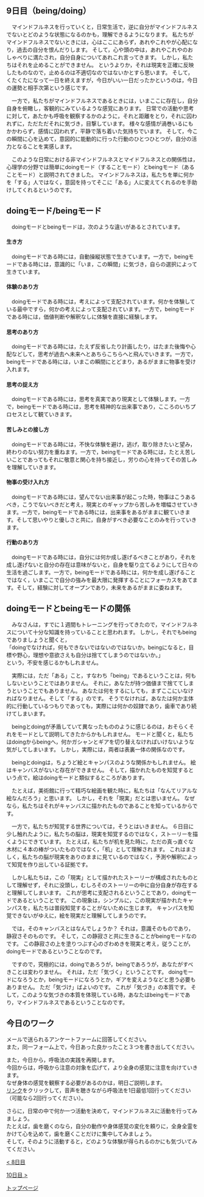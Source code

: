 ## 9日目（being/doing）


　マインドフルネスを行っていくと，日常生活で，逆に自分がマインドフルネスでないとどのような状態になるのかも，理解できるようになります。
私たちがマインドフルネスでないときには，心はここにあらず，あれやこれやが心配になり，過去の自分を恨んだりします。
そして，心や頭の中は，あれやこれやのおしゃべりに満たされ，自分自身についてあれこれ言ってきます。
しかし，私たちはそれを止めることができません。
というよりか，それは現実を正確に反映したものなので，止めるのは不適切なのではないかとすら思います。
そして，くたくたになって一日を終えますが，今日がいい一日だったかというのは，今日の運勢と相手次第という感じです。


　一方で，私たちがマインドフルネスであるときには，いまここに存在し，自分自身を俯瞰し，客観的にみているような感覚にあります。
日常での活動や思考に対して，あたかも呼吸を観察するかのように，それと距離をとり，それに囚われずに，ただただそれに気づき，目撃しています。
様々な感情が渦巻いるにもかかわらず，感情に囚われず，平静で落ち着いた気持ちでいます。
そして，今この瞬間に心を込めて，意図的に能動的に行った行動のひとつひとつが，自分の活力となることを実感します。


　このような日常における非マインドフルネスとマイドフルネスとの関係性は，心理学の分野では簡単にdoingモード（することモード）とbeingモード（あることモード）と説明されてきました。
マインドフルネスは，私たちを単に何かを「する」人ではなく，意図を持ってそこに「ある」人に変えてくれるのを手助けしてくれるというのです。


## doingモード/beingモード

　doingモードとbeingモードは，次のような違いがあるとされています。

#### 生き方
　doingモードである時には，自動操縦状態で生きています。一方で，beingモードである時には，意識的に「いま，この瞬間」に気づき，自らの選択によって生きています。

#### 体験のあり方
　doingモードである時には，考えによって支配されています。何かを体験している最中ですら，何かの考えによって支配されています。一方で，beingモードである時には，価値判断や解釈なしに体験を直接に経験します。

#### 思考のあり方
　doingモードである時には，たえず反省したり計画したり，はたまた後悔や心配などして，思考が過去へ未来へとあちらこちらへと飛んでいきます。一方で，beingモードである時には，いまこの瞬間にとどまり，あるがままに物事を受け入れます。

#### 思考の捉え方
　doingモードである時には，思考を真実であり現実として体験します。一方で，beingモードである時には，思考を精神的な出来事であり，こころのいちプロセスとして観ていきます。

#### 苦しみとの接し方
　doingモードである時には，不快な体験を避け，逃げ，取り除きたいと望み，終わりのない努力を重ねます。一方で，beingモードである時には，たとえ苦しいことであってもそれに敬意と関心を持ち接近し，労りの心を持ってその苦しみを理解していきます。

#### 物事の受け入れ方
　doingモードである時には，望んでない出来事が起こった時，物事はこうあるべき，こうでないべきだと考え，現実とのギャップから苦しみを増幅させていきます。一方で，beingモードである時には，出来事をあるがままに観ていきます。そして思いやりと優しさと共に，自身がすべき必要なことのみを行っていきます。

#### 行動のあり方
　doingモードである時には，自分には何か成し遂げるべきことがあり，それを成し遂げないと自分の存在は意味がないと，自身を駆り立てるようにして日々の生活を過ごします。一方で，beingモードである時には，何かを成し遂げることではなく，いまここで自分の強みを最大限に発揮することにフォーカスをあてます。そして，経験に対してオープンであり，未来をあるがままに委ねます。


## doingモードとbeingモードの関係

　みなさんは，すでに１週間もトレーニングを行ってきたので，マインドフルネスについて十分な知識を持っていることと思われます。
しかし，それでもbeingでありましょうと聞くと，  
「doingでなければ，何もできないではないのではないか。beingになると，目標や野心，理想や意欲さえも自分は捨ててしまうのではないか。」  
という，不安を感じるかもしれません。


　実際には，ただ「ある」こと，すなわち「being」であるということは，何もしないということではありません。
それに，あなたが持つ価値まで捨ててしまうということでもありません。
あなたは何をするにしても，まずここにいなければなりません。そして「する」のです。
そうでなければ，あなたは何か主体的に行動しているつもりであっても，実際には何かの奴隷であり，歯車であり続けてしまいます。


　beingとdoingが矛盾していて異なったもののように感じるのは，おそらくそれをモードとして説明してきたからかもしれません。
モードと聞くと，私たちはdoingからbeingへ，何かガシャンとギアを切り替えなければいけないような気がしてしまいます。
しかし，実際には，両者は表裏一体の関係なのです。


　beingとdoingは，ちょうど絵とキャンパスのような関係かもしれません。
絵はキャンバスがないと存在ができません。
そして，描かれたものを知覚するという点で，絵はdoingモードと類似するところがあります。


　たとえば，美術館に行って精巧な絵画を観た時に，私たちは「なんてリアルな絵なんだろう」と思います。
しかし，それを「現実」だとは思いません。
なぜなら，私たちはそれがキャンバスに描かれたものであることを知っているからです。

　一方で，私たちが知覚する世界については，そうとはいきません。
６日目に少し触れたように，私たちの脳は，現実を知覚するのではなく，ストーリーを描くようにできています。
たとえば，私たちが机を見た時に，ただの真っ直ぐな木材に４本の棒がついたものではなく，「机」として理解されます。
これはまさしく，私たちの脳が現実をありのままに見ているのではなく，予測や解釈によって知覚を作り出している証拠です。


　しかし私たちは，この「現実」として描かれたストーリーが構成されたものとして理解せず，それに没頭し，むしろそのストーリーの中に自分自身が存在すると理解してしまいます。
これが思考に支配されるということであり，doingモードであるということです。
この現象は，シンプルに，この現実が描かれたキャンパスを，私たちは普段知覚することがないために生じます。
キャンパスを知覚できないがゆえに，絵を現実だと理解してしまうのです。


　では，そのキャンバスとはなんでしょうか？
それは，意識そのものであり，静寂さそのものです。
そして，この静寂さと共に生きることがbeingモードなのです。
この静寂さの上を塗りつぶす心のざわめきを現実と考え，従うことが，doingモードであるということなのです。


　ですので，究極的には，doingであろうが，beingであろうが，あなたがすべきことは変わりません。
それは，ただ「気づく」ということです。
doingモードになろうとか，beingモードになろうとか，ギアを変えようなどと思う必要もありません。
ただ「気づけ」ばよいのです。
これが「気づき」の本質です。
そして，このような気づきの本質を体現している時，あなたはbeingモードであり，マインドフルネスであるということなのです。

## 今日のワーク

メールで送られるアンケートファームに回答してください。  
また，同一フォーム上で，今日あった良かったこと３つを書き出してください。  

また，今日から，呼吸法の実践を再開します。  
今回からは，呼吸から注意の対象を広げて，より全身の感覚に注意を向けていきます。  
なぜ身体の感覚を観察する必要があるのかは，明日ご説明します。  
[リンク](https://drive.google.com/file/d/1c6vvY49HIqYiqowO8xgVS7A4aqxmeXs6/view?usp=sharing)をクリックして，音声を聴きながら呼吸法を1日最低1回行ってください（可能なら2回行ってください）。  

さらに，日常の中で何か一つ活動を決めて，マインドフルネスに活動を行ってみましょう。  
たとえば，歯を磨くのなら，自分の動作や身体感覚の変化を頼りに，全身全霊をかけて心を込めて，歯を磨くことだけに集中してみましょう。  
そして，そのように活動すると，どのような体験が得られるのかにも気づいてみてください。


[< 8日目](https://hogishima.github.io/mfcbt/program/day8)

[10日目 >](https://hogishima.github.io/mfcbt/program/day10)

[トップページ](https://hogishima.github.io/mfcbt/)

